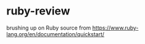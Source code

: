 # ruby-review
brushing up on Ruby
source from https://www.ruby-lang.org/en/documentation/quickstart/
